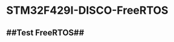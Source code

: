 # STM32F429I-DISCO-FreeRTOS #
##Test FreeRTOS##
----------------------------------------------------------------------
